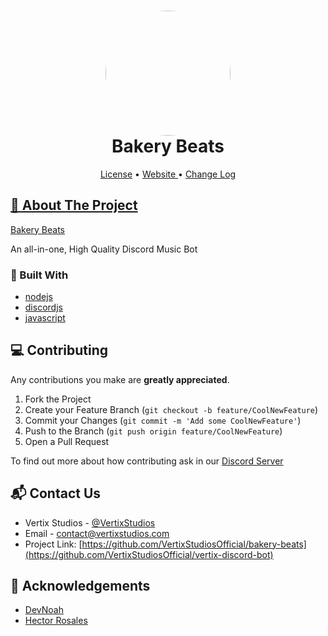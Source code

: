 <h1 align="center" style="position: relative;">
    <img width="200" style="border-radius: 50%;" src="https://github.com/VertixDevelopment/vertixstudios.com/blob/main/assets/images/vertixlogo.png"/><br>
    Bakery Beats
</h1>

<p align="center">
    <a href="https://github.com/VertixDevelopment/vertix-discord-bot/blob/main/LICENSE">License</a> •
    <a href="https://vertixstudios.com"> Website </a> •
    <a href="https://github.com/VertixStudiosOfficial/vertix-discord-bot/blob/main/Changelog.md"> Change Log
</p>
  
<!-- ABOUT THE PROJECT -->
## 📜 About The Project

[Bakery Beats](https://devnoah.me/bakerybeats)

An all-in-one, High Quality Discord Music Bot 


### 📝 Built With

* [nodejs](https://nodejs.org)
* [discordjs](https://discord.js.org)
* [javascript](https://js.org)


<!-- CONTRIBUTING -->
## 💻 Contributing

Any contributions you make are **greatly appreciated**.

1. Fork the Project
2. Create your Feature Branch (`git checkout -b feature/CoolNewFeature`)
3. Commit your Changes (`git commit -m 'Add some CoolNewFeature'`)
4. Push to the Branch (`git push origin feature/CoolNewFeature`)
5. Open a Pull Request

To find out more about how contributing ask in our [Discord Server](https://server.vertixstudios.com)

<!-- CONTACT -->
## 📬 Contact Us

- Vertix Studios - [@VertixStudios](https://twitter.com/vertixstudios)  
- Email - [contact@vertixstudios.com](https://vertixstudios.com/about)
- Project Link: [https://github.com/VertixStudiosOfficial/bakery-beats](https://github.com/VertixStudiosOfficial/vertix-discord-bot)

<!-- ACKNOWLEDGEMENTS -->
## 💖 Acknowledgements

* [DevNoah](https://github.com/blakealford)
* [Hector Rosales](https://github.com/zeekzcantcode)


